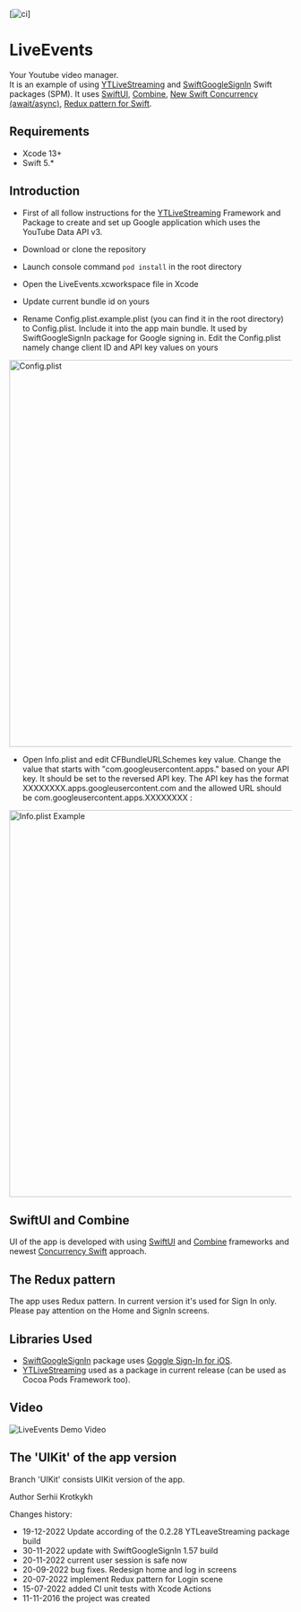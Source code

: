[![ci](https://github.com/SKrotkih/LiveEvents/actions/workflows/main.yml/badge.svg)]

# LiveEvents

Your Youtube video manager.  
It is an example of using [YTLiveStreaming](https://github.com/SKrotkih/YTLiveStreaming) and
[SwiftGoogleSignIn](https://github.com/SKrotkih/SwiftGoogleSignIn.git) Swift packages (SPM).
It uses [SwiftUI](https://developer.apple.com/documentation/SwiftUI), 
[Combine](https://developer.apple.com/documentation/Combine), 
[New Swift Concurrency (await/async)](https://docs.swift.org/swift-book/LanguageGuide/Concurrency.html), 
[Redux pattern for Swift](https://en.wikipedia.org/wiki/Redux_%28JavaScript_library%29).

## Requirements

- Xcode 13+
- Swift 5.*

## Introduction

- First of all follow instructions for the [YTLiveStreaming](https://github.com/SKrotkih/YTLiveStreaming) Framework and Package to create and set up Google application which uses the YouTube Data API v3.

- Download or clone the repository

- Launch console command `pod install` in the root directory   

- Open the LiveEvents.xcworkspace file in Xcode

- Update current bundle id on yours

- Rename Config.plist.example.plist (you can find it in the root directory) to Config.plist. Include it into the app main bundle. It used by SwiftGoogleSignIn package for Google signing in. Edit the Config.plist namely change client ID and API key values on yours

<img src="https://user-images.githubusercontent.com/2775621/173193901-cbdc8653-76c8-4aea-b0d9-0f9d4391fba3.png" alt="Config.plist" style="width: 690px;" />

- Open Info.plist and edit CFBundleURLSchemes key value. Change the value that starts with "com.googleusercontent.apps." based on your API key. It should be set to the reversed API key. The API key has the format XXXXXXXX.apps.googleusercontent.com and the allowed URL should be com.googleusercontent.apps.XXXXXXXX :

<img src="https://user-images.githubusercontent.com/2775621/173220142-003b05e9-3903-4959-b88a-7f1181c1c010.png" alt="Info.plist Example" style="width: 690px;" />

## SwiftUI and Combine
UI of the app is developed with using [SwiftUI](https://developer.apple.com/documentation/SwiftUI) and [Combine](https://developer.apple.com/documentation/Combine) frameworks and newest [Concurrency Swift](https://docs.swift.org/swift-book/LanguageGuide/Concurrency.html) approach.  

## The Redux pattern

The app uses Redux pattern. In current version it's used for Sign In only. Please pay attention on the Home and SignIn screens.

## Libraries Used

- [SwiftGoogleSignIn](https://github.com/SKrotkih/SwiftGoogleSignIn.git) package uses
[Goggle Sign-In for iOS](https://developers.google.com/identity/sign-in/ios/start-integrating).
- [YTLiveStreaming](https://github.com/SKrotkih/YTLiveStreaming) used as a package in current release (can be used as Cocoa Pods Framework too).

## Video
![LiveEvents Demo Video](https://user-images.githubusercontent.com/2775621/203057067-4312cba6-dd33-40dc-9fa1-d278e6ce55b9.gif)

## The 'UIKit' of the app version
Branch 'UIKit' consists UIKit version of the app. 

Author
Serhii Krotkykh

Changes history:
- 19-12-2022 Update according of the 0.2.28 YTLeaveStreaming package build
- 30-11-2022 update with SwiftGoogleSignIn 1.57 build
- 20-11-2022 current user session is safe now
- 20-09-2022 bug fixes. Redesign home and log in screens
- 20-07-2022 implement Redux pattern for Login scene
- 15-07-2022 added CI unit tests with Xcode Actions  
- 11-11-2016 the project was created
